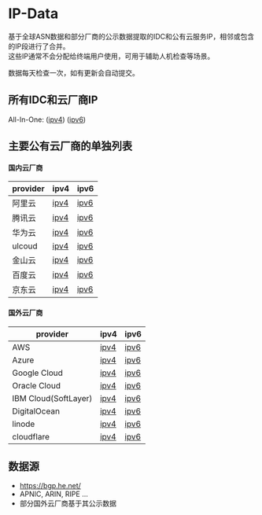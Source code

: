# IP-Data
基于全球ASN数据和部分厂商的公示数据提取的IDC和公有云服务IP，相邻或包含的IP段进行了合并。  
这些IP通常不会分配给终端用户使用，可用于辅助人机检查等场景。  

数据每天检查一次，如有更新会自动提交。  

## 所有IDC和云厂商IP  
All-In-One: ([ipv4](/provider/all-cidr-ipv4.txt?raw=1)) ([ipv6](/provider/all-cidr-ipv6.txt?raw=1))  

## 主要公有云厂商的单独列表  
#### 国内云厂商  
| provider | ipv4 | ipv6 |
|----|----|----|
| 阿里云 | [ipv4](/provider/aliyun-cidr-ipv4.txt?raw=1) | [ipv6](/provider/aliyun-cidr-ipv6.txt?raw=1) |
| 腾讯云 | [ipv4](/provider/tencent-cidr-ipv4.txt?raw=1) | [ipv6](/provider/tencent-cidr-ipv6.txt?raw=1) |
| 华为云 | [ipv4](/provider/huawei-cidr-ipv4.txt?raw=1) | [ipv6](/provider/huawei-cidr-ipv6.txt?raw=1) |
| ulcoud | [ipv4](/provider/ucloud-cidr-ipv4.txt?raw=1) | [ipv6](/provider/ucloud-cidr-ipv6.txt?raw=1) |
| 金山云 | [ipv4](/provider/ksyun-cidr-ipv4.txt?raw=1) | [ipv6](/provider/ksyun-cidr-ipv6.txt?raw=1) |
| 百度云 | [ipv4](/provider/baidu-cidr-ipv4.txt?raw=1) | [ipv6](/provider/baidu-cidr-ipv6.txt?raw=1) |
| 京东云 | [ipv4](/provider/jdcloud-cidr-ipv4.txt?raw=1) | [ipv6](/provider/jdcloud-cidr-ipv6.txt?raw=1) |

#### 国外云厂商  
| provider | ipv4 | ipv6 |
|----|----|----|
| AWS | [ipv4](/provider/aws-cidr-ipv4.txt?raw=1) | [ipv6](/provider/aws-cidr-ipv6.txt?raw=1) |
| Azure | [ipv4](/provider/azure-cidr-ipv4.txt?raw=1) | [ipv6](/provider/azure-cidr-ipv6.txt?raw=1) |
| Google Cloud | [ipv4](/provider/googlecloud-cidr-ipv4.txt?raw=1) | [ipv6](/provider/googlecloud-cidr-ipv6.txt?raw=1) |
| Oracle Cloud | [ipv4](/provider/oracle-cidr-ipv4.txt?raw=1) | [ipv6](/provider/oracle-cidr-ipv6.txt?raw=1) |
| IBM Cloud(SoftLayer) | [ipv4](/provider/ibmcloud-cidr-ipv4.txt?raw=1) | [ipv6](/provider/ibmcloud-cidr-ipv6.txt?raw=1) |
| DigitalOcean | [ipv4](/provider/digitalocean-cidr-ipv4.txt?raw=1) | [ipv6](/provider/digitalocean-cidr-ipv6.txt?raw=1) |
| linode | [ipv4](/provider/linode-cidr-ipv4.txt?raw=1) | [ipv6](/provider/linode-cidr-ipv6.txt?raw=1) |
| cloudflare | [ipv4](/provider/cloudflare-cidr-ipv4.txt?raw=1) | [ipv6](/provider/cloudflare-cidr-ipv6.txt?raw=1) |

## 数据源  
- https://bgp.he.net/  
- APNIC, ARIN, RIPE ...  
- 部分国外云厂商基于其公示数据
